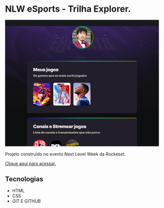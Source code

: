 # NLW eSports - Trilha Explorer.

![preview](./.github/preview.png)

Projeto construido no evento Next Level Week da Rockeset.

[Clique aqui para acessar.](https://cblouzada.github.io/NLW/)

##  Tecnologias 

- HTML
- CSS
- GIT E GITHUB



